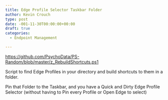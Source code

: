 ```yaml
---
title: Edge Profile Selector Taskbar Folder
author: Kevin Crouch
type: post
date: -001-11-30T00:00:00+00:00
draft: true
categories:
  - Endpoint Management

---
```

 

https://github.com/PsychoData/PS-Random/blob/master/z_RebuildShortcuts.ps1 

Script to find Edge Profiles in your directory and build shortcuts to them in a folder. 

Pin that Folder to the Taskbar, and you have a Quick and Dirty Edge Profile Selector (without having to Pin every Profile or Open Edge to select)
